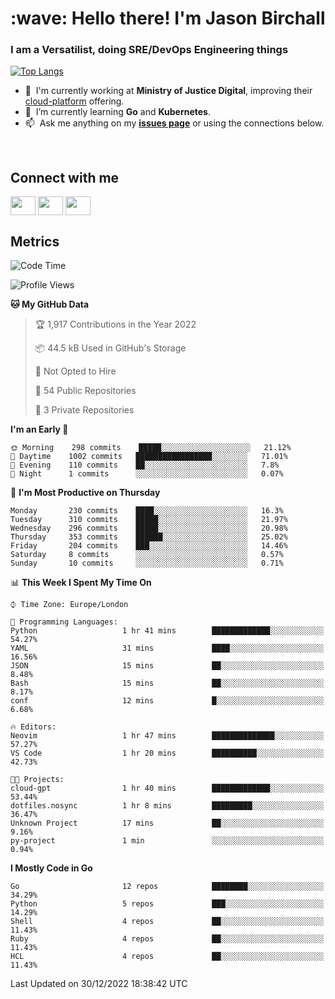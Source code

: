 <h1 align="left" id="jason-title">:wave: Hello there! I'm Jason Birchall</h1>
<h3 align="left">I am a Versatilist, doing SRE/DevOps Engineering things</h3>

[![Top Langs](https://github-readme-stats.vercel.app/api?username=jasonBirchall&show_icons=true&count_private=true&include_all_commits=true&theme=gruvbox)](https://github.com/anuraghazra/github-readme-stats)

- :office: &nbsp;I'm currently working at **Ministry of Justice Digital**, improving their [cloud-platform](https://github.com/ministryofjustice/cloud-platform) offering.
- :seedling: &nbsp;I’m currently learning **Go** and **Kubernetes**.
- :mailbox: &nbsp;Ask me anything on my **[issues page]** or using the connections below.


<br>

<h2>Connect with me</h2>
<p>
<a href="https://twitter.com/jsonBirchall" target="blank"><img align="center" src="https://cdn.jsdelivr.net/npm/simple-icons@3.0.1/icons/twitter.svg" alt="" height="30" width="40" /></a>
<a href="https://keybase.io/json0" target="blank"><img align="center" src="https://cdn.jsdelivr.net/npm/simple-icons@3.0.1/icons/keybase.svg" alt="" height="30" width="40" /></a>
<a href="https://www.reddit.com/user/kakorate" target="blank"><img align="center" src="https://cdn.jsdelivr.net/npm/simple-icons@3.0.1/icons/reddit.svg" alt="" height="30" width="40" /></a>
</p>

<h2>Metrics</h2>

<!--START_SECTION:waka-->
![Code Time](http://img.shields.io/badge/Code%20Time-888%20hrs%2033%20mins-blue)

![Profile Views](http://img.shields.io/badge/Profile%20Views-1-blue)

**🐱 My GitHub Data** 

> 🏆 1,917 Contributions in the Year 2022
 > 
> 📦 44.5 kB Used in GitHub's Storage 
 > 
> 🚫 Not Opted to Hire
 > 
> 📜 54 Public Repositories 
 > 
> 🔑 3 Private Repositories  
 > 
**I'm an Early 🐤** 

```text
🌞 Morning    298 commits    █████░░░░░░░░░░░░░░░░░░░░   21.12% 
🌆 Daytime    1002 commits   █████████████████░░░░░░░░   71.01% 
🌃 Evening    110 commits    ██░░░░░░░░░░░░░░░░░░░░░░░   7.8% 
🌙 Night      1 commits      ░░░░░░░░░░░░░░░░░░░░░░░░░   0.07%

```
📅 **I'm Most Productive on Thursday** 

```text
Monday       230 commits    ████░░░░░░░░░░░░░░░░░░░░░   16.3% 
Tuesday      310 commits    █████░░░░░░░░░░░░░░░░░░░░   21.97% 
Wednesday    296 commits    █████░░░░░░░░░░░░░░░░░░░░   20.98% 
Thursday     353 commits    ██████░░░░░░░░░░░░░░░░░░░   25.02% 
Friday       204 commits    ███░░░░░░░░░░░░░░░░░░░░░░   14.46% 
Saturday     8 commits      ░░░░░░░░░░░░░░░░░░░░░░░░░   0.57% 
Sunday       10 commits     ░░░░░░░░░░░░░░░░░░░░░░░░░   0.71%

```


📊 **This Week I Spent My Time On** 

```text
⌚︎ Time Zone: Europe/London

💬 Programming Languages: 
Python                   1 hr 41 mins        █████████████░░░░░░░░░░░░   54.27% 
YAML                     31 mins             ████░░░░░░░░░░░░░░░░░░░░░   16.56% 
JSON                     15 mins             ██░░░░░░░░░░░░░░░░░░░░░░░   8.48% 
Bash                     15 mins             ██░░░░░░░░░░░░░░░░░░░░░░░   8.17% 
conf                     12 mins             █░░░░░░░░░░░░░░░░░░░░░░░░   6.68%

🔥 Editors: 
Neovim                   1 hr 47 mins        ██████████████░░░░░░░░░░░   57.27% 
VS Code                  1 hr 20 mins        ██████████░░░░░░░░░░░░░░░   42.73%

🐱‍💻 Projects: 
cloud-gpt                1 hr 40 mins        █████████████░░░░░░░░░░░░   53.44% 
dotfiles.nosync          1 hr 8 mins         █████████░░░░░░░░░░░░░░░░   36.47% 
Unknown Project          17 mins             ██░░░░░░░░░░░░░░░░░░░░░░░   9.16% 
py-project               1 min               ░░░░░░░░░░░░░░░░░░░░░░░░░   0.94%

```

**I Mostly Code in Go** 

```text
Go                       12 repos            ████████░░░░░░░░░░░░░░░░░   34.29% 
Python                   5 repos             ███░░░░░░░░░░░░░░░░░░░░░░   14.29% 
Shell                    4 repos             ██░░░░░░░░░░░░░░░░░░░░░░░   11.43% 
Ruby                     4 repos             ██░░░░░░░░░░░░░░░░░░░░░░░   11.43% 
HCL                      4 repos             ██░░░░░░░░░░░░░░░░░░░░░░░   11.43%

```



 Last Updated on 30/12/2022 18:38:42 UTC
<!--END_SECTION:waka-->

<!-- links -->

[issues page]: https://github.com/jasonBirchall/jasonBirchall/issues "jasonBirchall/issues"
